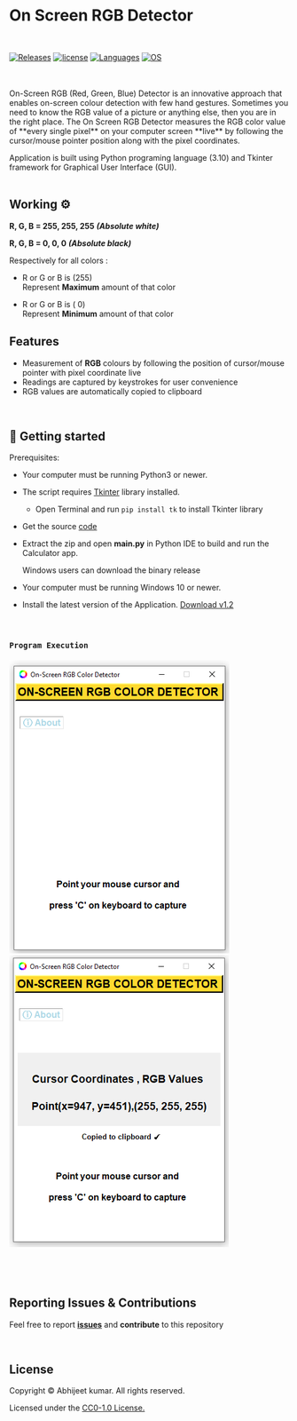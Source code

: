 # On Screen RGB Detector
</br>

<!-- Badge section -->
[![Releases](https://img.shields.io/badge/Github-Releases-blue)](https://github.com/Abhijeetbyte/On-Screen-RGB-Detector/releases)
[![license](https://img.shields.io/github/license/Abhijeetbyte/On-Screen-RGB-Detector?label=License)](LICENSE)
[![Languages](https://img.shields.io/badge/Python-FFD43B?&logo=python&logoColor=blue)](main.py)
[![OS](https://img.shields.io/badge/Windows-0078D6?&logo=windows&logoColor=white)](README.md)

<!--[![Github All Releases](https://img.shields.io/github/downloads/Abhijeetbyte/On-Screen-RGB-Detector/total?label=Downloads)](https://github.com/abhijeetbyte/On-Screen-RGB-Detector/releases/download/v1.2/On-Screen.RGB.Detector_setup.exe)-->

</br>
</br>
On-Screen RGB (Red, Green, Blue) Detector is an innovative approach that enables on-screen colour detection with few hand gestures.
Sometimes you need to know the RGB value of a picture or anything else, then you are in the right place.
The On Screen RGB Detector measures the RGB color value of **every single pixel** on your computer screen **live** by following the cursor/mouse pointer position along with the pixel coordinates.</br>
 
Application is built using Python programing language (3.10) and Tkinter framework for Graphical User Interface (GUI).
</br>
</br>




## Working ⚙️

**R, G, B = 255, 255, 255**  ***(Absolute white)***</br>

**R, G, B =    0,    0,    0**  ***(Absolute black)***</br>

Respectively for all colors :
* R or G or B is (255)</br>
Represent **Maximum** amount of that color</br>

* R or G or B is (  0)</br>
 Represent **Minimum** amount of that color</br>


## Features
* Measurement of **RGB** colours by following the position of cursor/mouse pointer with pixel coordinate live
* Readings are captured by keystrokes for user convenience
* RGB values are automatically copied to clipboard
</br>

## 🚀 Getting started

Prerequisites:

* Your computer must be running Python3 or newer.
* The script requires [Tkinter](https://docs.python.org/3/library/tkinter.html) library installed. </br>
   - Open Terminal and run `pip install tk` to install Tkinter library </br>
* Get the source [code](https://github.com/Abhijeetbyte/On-Screen-RGB-Detector/archive/refs/heads/main.zip)

* Extract the zip and open <b> main.py</b> in Python IDE to build and run the Calculator app.</br>
 
 
  Windows users can download the binary release
 
* Your computer must be running Windows 10 or newer.
* Install the latest version of the Application. [Download v1.2](https://github.com/4BH1J337/On-Screen-RGB-Detector/releases/download/v1.2/On-Screen.RGB.Detector_setup.exe)

</br>

### `Program Execution` 

![Running](Images/opening.png)
![input-output](Images/captured-value.png)
#
<br/>

## Reporting Issues & Contributions

Feel free to report <b>[issues](https://github.com/Abhijeetbyte/On-Screen-RGB-Detector/issues/new)</b> and <b>contribute</b> to this repository

<br/>

## License

Copyright © Abhijeet kumar. All rights reserved.

Licensed under the [CC0-1.0 License.](LICENSE)
